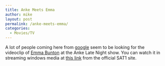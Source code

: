 ```yaml
---
title: Anke Meets Emma
author: mike
layout: post
permalink: /anke-meets-emma/
categories:
  - Movies/TV
---
```

A lot of people coming here from <a target="_blank" href="http://www.google.com">google</a> seem to be looking for the videoclip of <a target="_blank"  href="http://www.emmabuntonofficial.com/">Emma Bunton</a> at the Anke Late Night show. You can watch it in streaming windows media at [this link][1] from the official SAT1 site.

 [1]: http://ankelatenight.sat1.de/archiv/data/0031/0031-00-03-index.html
